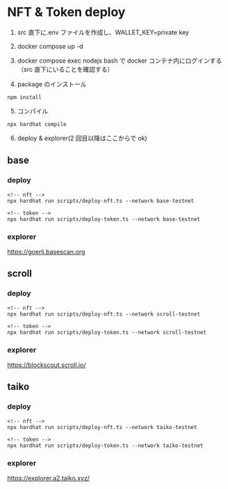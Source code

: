 # NFT & Token deploy

1. src 直下に.env ファイルを作成し、WALLET_KEY=private key

2. docker compose up -d

3. docker compose exec nodejs bash で docker コンテナ内にログインする（src 直下にいることを確認する）

4. package のインストール

```
npm install
```

5. コンパイル

```
npx hardhat compile
```

6. deploy & explorer(2 回目以降はここからで ok)

## base

### deploy

```
<!-- nft -->
npx hardhat run scripts/deploy-nft.ts --network base-testnet

<!-- token -->
npx hardhat run scripts/deploy-token.ts --network base-testnet
```

### explorer

https://goerli.basescan.org

## scroll

### deploy

```
<!-- nft -->
npx hardhat run scripts/deploy-nft.ts --network scroll-testnet

<!-- token -->
npx hardhat run scripts/deploy-token.ts --network scroll-testnet
```

### explorer

https://blockscout.scroll.io/

## taiko

### deploy

```
<!-- nft -->
npx hardhat run scripts/deploy-nft.ts --network taiko-testnet

<!-- token -->
npx hardhat run scripts/deploy-token.ts --network taiko-testnet
```

### explorer

https://explorer.a2.taiko.xyz/
